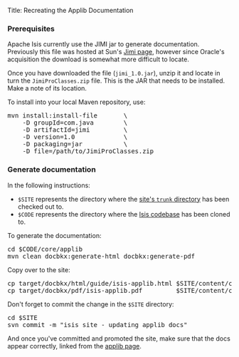 Title: Recreating the Applib Documentation




### Prerequisites

Apache Isis currently use the JIMI jar to generate documentation. Previously this file was hosted at Sun's [Jimi page](http://java.sun.com/products/jimi/), however since Oracle's acquisition the download is somewhat more difficult to locate.

Once you have downloaded the file (`jimi_1.0.jar`), unzip it and locate in turn the `JimiProClasses.zip` file.  This is the JAR that needs to be installed. Make a note of its location.

To install into your local Maven repository, use:

<pre>
mvn install:install-file       \
    -D groupId=com.java        \
    -D artifactId=jimi         \
    -D version=1.0             \
    -D packaging=jar           \
    -D file=/path/to/JimiProClasses.zip
</pre>

### Generate documentation

In the following instructions:

* `$SITE` represents the directory where the [site's `trunk` directory](https://svn.apache.org/repos/asf/isis/site/trunk) has been checked out to.
* `$CODE` represents the directory where the [Isis codebase](https://git.apache.org/repos/asf/isis.git) has been cloned to.


To generate the documentation:
<pre>
cd $CODE/core/applib
mvn clean docbkx:generate-html docbkx:generate-pdf
</pre>

Copy over to the site:
<pre>
cp target/docbkx/html/guide/isis-applib.html $SITE/content/core/guides/.
cp target/docbkx/pdf/isis-applib.pdf         $SITE/content/core/guides/.
</pre>

Don't forget to commit the change in the `$SITE` directory:

<pre>
cd $SITE
svn commit -m "isis site - updating applib docs"
</pre>

And once you've committed and promoted the site, make sure that the docs appear correctly, linked from the [applib page](../core/applib.html).

<!--
<pre>
cd $SITE/core/applib/docs
touch nowfile
cp -R $CODE/core/applib/target/... .
</pre>

Check any new files into the site:
<pre>
svn add `svn st | grep ^? | awk '{print $2}'`
</pre>


Remove files that haven't been updated

<pre>
ls -lrt `find . -type f -not -newer nowfile` >/tmp/x
for a in `cat /tmp/x`; do
    svn info $a >/dev/null 2>&1
    if [ $? == 0 ]; then
        svn delete $a
    fi
done
</pre>

<pre>
rm nowfile
</pre>
-->
